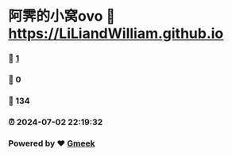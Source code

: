 # 阿霁的小窝ovo :link: https://LiLiandWilliam.github.io 
### :page_facing_up: [1](https://LiLiandWilliam.github.io/tag.html) 
### :speech_balloon: 0 
### :hibiscus: 134 
### :alarm_clock: 2024-07-02 22:19:32 
### Powered by :heart: [Gmeek](https://github.com/Meekdai/Gmeek)
